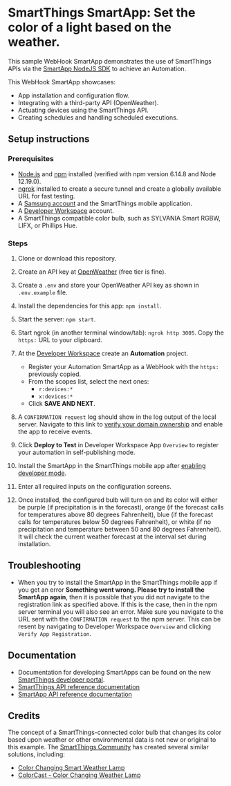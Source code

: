 # SmartThings SmartApp: Set the color of a light based on the weather.

This sample WebHook SmartApp demonstrates the use of SmartThings APIs via the [SmartApp NodeJS SDK](https://github.com/SmartThingsCommunity/smartapp-sdk-nodejs) to achieve an Automation.

This WebHook SmartApp showcases:

- App installation and configuration flow.
- Integrating with a third-party API (OpenWeather).
- Actuating devices using the SmartThings API.
- Creating schedules and handling scheduled executions.

## Setup instructions

### Prerequisites

- [Node.js](https://nodejs.org) and [npm](https://npmjs.com) installed (verified with npm version 6.14.8 and Node 12.19.0).
- [ngrok](https://ngrok.com/) installed to create a secure tunnel and create a globally available URL for fast testing.
- A [Samsung account](https://account.samsung.com/membership/index.do) and the SmartThings mobile application.
- A [Developer Workspace](https://smartthings.developer.samsung.com/workspace/) account.
- A SmartThings compatible color bulb, such as SYLVANIA Smart RGBW, LIFX, or Phillips Hue.

### Steps

1. Clone or download this repository.

1. Create an API key at [OpenWeather](https://api.openweathermap.org) (free tier is fine). 

1. Create a `.env` and store your OpenWeather API key as shown in `.env.example` file.

1. Install the dependencies for this app: `npm install`.

1. Start the server: `npm start`.

1. Start ngrok (in another terminal window/tab): `ngrok http 3005`. Copy the `https:` URL to your clipboard.

1. At the [Developer Workspace](https://smartthings.developer.samsung.com/workspace) create an **Automation** project.
	- Register your Automation SmartApp as a WebHook with the `https:` previously copied.
	- From the scopes list, select the next ones:
		- `r:devices:*`
		- `x:devices:*`
	- Click **SAVE AND NEXT**.

1. A `CONFIRMATION request` log should show in the log output of the local server. Navigate to this link to [verify your domain ownership](https://smartthings.developer.samsung.com/docs/smartapps/webhook-apps.html#Verify-your-domain-ownership) and enable the app to receive events.

1. Click **Deploy to Test** in Developer Workspace App `Overview` to register your automation in self-publishing mode.

1. Install the SmartApp in the SmartThings mobile app after [enabling developer mode](https://smartthings.developer.samsung.com/docs/testing/how-to-test.html#Test-your-Automation).

1. Enter all required inputs on the configuration screens.

1. Once installed, the configured bulb will turn on and its color will either be purple (if precipitation is in the forecast), orange (if the forecast calls for temperatures above 80 degrees Fahrenheit), blue (if the forecast calls for temperatures below 50 degrees Fahrenheit), or white (if no precipitation and temperature between 50 and 80 degrees Fahrenheit). It will check the current weather forecast at the interval set during installation.

## Troubleshooting

- When you try to install the SmartApp in the SmartThings mobile app if you get an error **Something went wrong. Please try to install the SmartApp again**, then it is possible that you did not navigate to the registration link as specified above. If this is the case, then in the npm server terminal you will also see an error. Make sure you navigate to the URL sent with the `CONFIRMATION request` to the npm server. This can be resent by navigating to Developer Workspace `Overview` and clicking `Verify App Registration`.

## Documentation

- Documentation for developing SmartApps can be found on the new [SmartThings developer portal](https://smartthings.developer.samsung.com/develop/guides/smartapps/basics.html).
- [SmartThings API reference documentation](https://smartthings.developer.samsung.com/develop/api-ref/st-api.html)
- [SmartApp API reference documentation](https://smartthings.developer.samsung.com/docs/api-ref/smartapps-v1.html)

## Credits

The concept of a SmartThings-connected color bulb that changes its color based upon weather or other environmental data is not new or original to this example.
The [SmartThings Community](https://community.smartthings.com) has created several similar solutions, including:

- [Color Changing Smart Weather Lamp](https://community.smartthings.com/t/color-changing-smart-weather-lamp-app/12046)
- [ColorCast - Color Changing Weather Lamp](https://community.smartthings.com/t/colorcast-color-changing-weather-lamp/13874)
